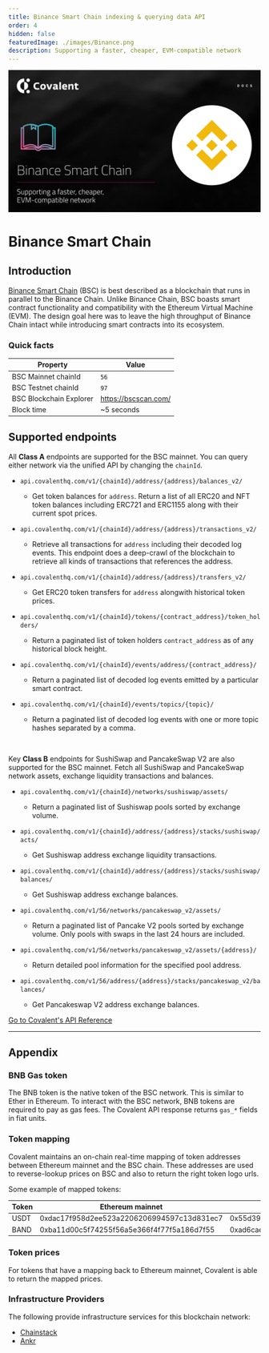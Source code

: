 ```yaml
---
title: Binance Smart Chain indexing & querying data API
order: 4
hidden: false
featuredImage: ./images/Binance.png
description: Supporting a faster, cheaper, EVM-compatible network
---
```


![BSC network banner](./images/Binance.png)

# Binance Smart Chain

## Introduction

[Binance Smart Chain](https://www.binance.org/en/smartChain) (BSC) is best described as a blockchain that runs in parallel to the Binance Chain. Unlike Binance Chain, BSC boasts smart contract functionality and compatibility with the Ethereum Virtual Machine (EVM). The design goal here was to leave the high throughput of Binance Chain intact while introducing smart contracts into its ecosystem.

<!-- ### Overview Video
<YouTube id="kdwfIrRJ4DE"/> -->


### Quick facts

<TableWrap>

|Property|Value|
|---|---|
|BSC Mainnet chainId|`56`|
|BSC Testnet chainId|`97`|
|BSC Blockchain Explorer|https://bscscan.com/|
|Block time|~5 seconds|

</TableWrap>

<!-- ### Quickstart overview video
<YouTube id="qhibXxKANWE"/> -->


## Supported endpoints

<Aside>

All __Class A__ endpoints are supported for the BSC mainnet. You can query either network via the unified API by changing the `chainId`.

</Aside>


<Definitions>

- `api.covalenthq.com/v1/{chainId}/address/{address}/balances_v2/` 
  - Get token balances for `address`. Return a list of all ERC20 and NFT token balances including ERC721 and ERC1155 along with their current spot prices.

- `api.covalenthq.com/v1/{chainId}/address/{address}/transactions_v2/` 
  - Retrieve all transactions for `address` including their decoded log events. This endpoint does a deep-crawl of the blockchain to retrieve all kinds of transactions that references the address.

- `api.covalenthq.com/v1/{chainId}/address/{address}/transfers_v2/` 
  - Get ERC20 token transfers for `address` alongwith historical token prices.

- `api.covalenthq.com/v1/{chainId}/tokens/{contract_address}/token_holders/` 
  - Return a paginated list of token holders `contract_address` as of any historical block height.

- `api.covalenthq.com/v1/{chainId}/events/address/{contract_address}/` 
  - Return a paginated list of decoded log events emitted by a particular smart contract.

- `api.covalenthq.com/v1/{chainId}/events/topics/{topic}/` 
  - Return a paginated list of decoded log events with one or more topic hashes separated by a comma.

</Definitions>

&nbsp;
<Aside>

Key __Class B__ endpoints for SushiSwap and PancakeSwap V2 are also supported for the BSC mainnet. Fetch all SushiSwap and PancakeSwap network assets, exchange liquidity transactions and balances. 

</Aside>

<Definitions>

- `api.covalenthq.com/v1/{chainId}/networks/sushiswap/assets/` 
  - Return a paginated list of Sushiswap pools sorted by exchange volume.

- `api.covalenthq.com/v1/{chainId}/address/{address}/stacks/sushiswap/acts/` 
  - Get Sushiswap address exchange liquidity transactions.

- `api.covalenthq.com/v1/{chainId}/address/{address}/stacks/sushiswap/balances/` 
  - Get Sushiswap address exchange balances. 

- `api.covalenthq.com/v1/56/networks/pancakeswap_v2/assets/` 
  - Return a paginated list of Pancake V2 pools sorted by exchange volume. Only pools with swaps in the last 24 hours are included.

- `api.covalenthq.com/v1/56/networks/pancakeswap_v2/assets/{address}/` 
  - Return detailed pool information for the specified pool address.

- `api.covalenthq.com/v1/56/address/{address}/stacks/pancakeswap_v2/balances/` 
  - Get Pancakeswap V2 address exchange balances.


</Definitions>

<a target="_blank" class="Button Button-is-docs-primary" href="https://www.covalenthq.com/docs/api/">Go to Covalent's API Reference</a>

--- 

## Appendix


### BNB Gas token

 The BNB token is the native token of the BSC network. This is similar to Ether in Ethereum. To interact with the BSC network, BNB tokens are required to pay as gas fees. The Covalent API response returns `gas_*` fields in fiat units.

### Token mapping

Covalent maintains an on-chain real-time mapping of token addresses between Ethereum mainnet and the BSC chain. These addresses are used to reverse-lookup prices on BSC and also to return the right token logo urls.

Some example of mapped tokens:

|Token|Ethereum mainnet|BSC mainnet|
|---|---|---|
|USDT|0xdac17f958d2ee523a2206206994597c13d831ec7|0x55d398326f99059ff775485246999027b3197955|
|BAND|0xba11d00c5f74255f56a5e366f4f77f5a186d7f55|0xad6caeb32cd2c308980a548bd0bc5aa4306c6c18|


### Token prices

For tokens that have a mapping back to Ethereum mainnet, Covalent is able to return the mapped prices.


### Infrastructure Providers
The following provide infrastructure services for this blockchain network:
* [Chainstack](../../service-providers/chainstack)
* [Ankr](../../service-providers/ankr)
